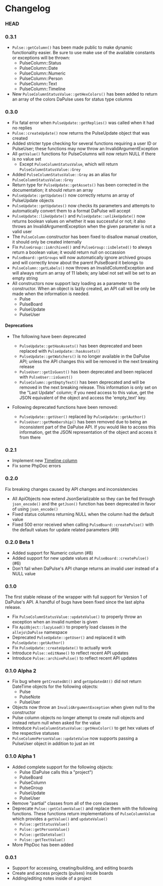 # Changelog

### HEAD

### 0.3.1

- `Pulse::getColumn()` has been made public to make dynamic functionality easier. Be sure to use make use of the available constants or exceptions will be thrown:
    - PulseColumn::Status
    - PulseColumn::Date
    - PulseColumn::Numeric
    - PulseColumn::Person
    - PulseColumn::Text
    - PulseColumn::Timeline
- New `PulseColumnStatusValue::getHexColors()` has been added to return an array of the colors DaPulse uses for status type columns

### 0.3.0

- Fix fatal error when `PulseUpdate::getReplies()` was called when it had no replies
- `Pulse::createUpdate()` now returns the PulseUpdate object that was created
- Added stricter type checking for several functions requiring a user ID or PulseUser; these functions may now throw an InvalidArgumentException
- All `getValue()` functions for PulseColumns will now return NULL if there is no value set
    - Except `PulseColumnStatusValue`, which will return `PulseColumnStatusValue::Grey`
- Added `PulseColumnStatusValue::Gray` as an alias for `PulseColumnStatusValue::Grey`
- Return type for `PulseUpdate::getAssets()` has been corrected in the documentation; it should return an array
- `PulseUpdate::getUpdates()` now correctly returns an array of PulseUpdate objects
- `PulseUpdate::getUpdates()` now checks its parameters and attempts to automatically convert them to a format DaPulse will accept
- `PulseUpdate::likeUpdate()` and `PulseUpdate::unlikeUpdate()` now returns boolean values on whether it was successful or not; it also throws an InvalidArgumentException when the given parameter is not a valid user
- The `PulseColumn` constructor has been fixed to disallow manual creation, it should only be created internally
- Fix `PulseGroup::isArchived()` and `PulseGroup::isDeleted()` to always return a boolean value; it would return null on occassion
- `PulseBoard::getGroups` will now automatically ignore archived groups and will correctly know about the parent PulseBoard it belongs to
- `PulseColumn::getLabels()` now throws an InvalidColumnException and will always return an array of 11 labels; any label not set will be set to an empty string
- All constructors now support lazy loading as a parameter to the constructor. When an object is lazily created, an API call will be only be made when the information is needed.
    - Pulse
    - PulseBoard
    - PulseUpdate
    - PulseUser

#### Deprecations

- The following have been deprecated
    - `PulseUpdate::getHasAssets()` has been deprecated and been replaced with `PulseUpdate::hasAssets()`
    - `PulseUpdate::getWatchers()` is no longer available in the DaPulse API; unless the API changes this will be removed in the next breaking release
    - `PulseUser::getIsGuest()` has been deprecated and been replaced with `PulseUser::isGuest()`
    - `PulseColumn::getEmptyText()` has been deprecated and will be removed in the next breaking release. This information is only set on the "Last Update" column; if you need access to this value, get the JSON equivalent of the object and access the 'empty_text' key.

- Following deprecated functions have been removed:
    - `PulseUpdate::getUser()` replaced by `PulseUpdate::getAuthor()`
    - `PulseUser::getMembership()` has been removed due to being an inconsistent part of the DaPulse API. If you would like to access this information, get the JSON representation of the object and access it from there

### 0.2.1

- Implement new [Timeline column](https://support.dapulse.com/hc/en-us/articles/213491229-What-is-the-Timeline-)
- Fix some PhpDoc errors

### 0.2.0

Fix breaking changes caused by API changes and inconsistencies

- All ApiObjects now extend JsonSerializable so they can be fed through `json_encode()` and the `getJson()` function has been deprecated in favor of using `json_encode()`
- Fixed status columns returning NULL when the column had the default value
- Fixed 500 error received when calling `PulseBoard::createPulse()` with the default values for update related parameters (#9)

### 0.2.0 Beta 1

- Added support for Numeric column (#8)
- Added support for new update values at `PulseBoard::createPulse()` (#6)
- Don't fail when DaPulse's API change returns an invalid user instead of a NULL value

### 0.1.0

The first stable release of the wrapper with full support for Version 1 of DaPulse's API. A handful of bugs have been
fixed since the last alpha release.

- Fix `PulseColumnStatusValue::updateValue()` to properly throw an exception when an invalid number is given
- Fix `ApiObject::lazyLoad()` to properly load classes in the `allejo\DaPulse` namespace
- Deprecated `PulseUpdate::getUser()` and replaced it with `PulseUpdate::getAuthor()`
- Fix `PulseUpdate::createUpdate()` to actually work
- Introduce `Pulse::editName()` to reflect recent API updates
- Introduce `Pulse::archivePulse()` to reflect recent API updates

### 0.1.0 Alpha 2

- Fix bug where `getCreatedAt()` and `getUpdatedAt()` did not return DateTime objects for the following objects:
    - Pulse
    - PulseNote
    - PulseUser
- Objects now throw an `InvalidArgumentException` when given null to the constructor
- Pulse column objects no longer attempt to create null objects and instead return null when asked for the value
- Introduce `PulseColumnStatusValue::getHexColor()` to get hex values of the respective statuses
- `PulseColumnPersonValue::updateValue` now supports passing a PulseUser object in addition to just an int

### 0.1.0 Alpha 1

- Added complete support for the following objects:
    - Pulse (DaPulse calls this a "project")
    - PulseBoard
    - PulseColumn
    - PulseGroup
    - PulseUpdate
    - PulseUser
- Remove "partial" classes from all of the core classes
- Deprecate `Pulse::getColumnValue()` and replace them with the following functions. These functions return
  implementations of `PulseColumnValue` which provides a `getValue()` and `updateValue()`
    - `Pulse::getStatusValue()`
    - `Pulse::getPersonValue()`
    - `Pulse::getDateValue()`
    - `Pulse::getTextValue()`
- More PhpDoc has been added

### 0.0.1

- Support for accessing, creating/building, and editing boards
- Create and access projects (pulses) inside boards
- Adding/editing notes inside of a project